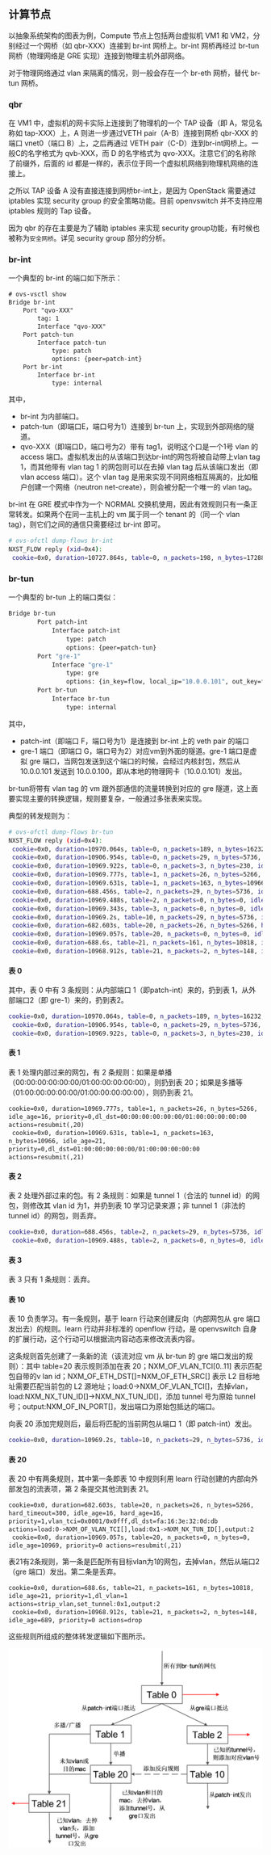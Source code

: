 ## 计算节点
以抽象系统架构的图表为例，Compute 节点上包括两台虚拟机 VM1 和 VM2，分别经过一个网桥（如 qbr-XXX）连接到 br-int 网桥上。br-int 网桥再经过 br-tun 网桥（物理网络是 GRE 实现）连接到物理主机外部网络。

对于物理网络通过 vlan 来隔离的情况，则一般会存在一个 br-eth 网桥，替代 br-tun 网桥。

### qbr
在 VM1 中，虚拟机的网卡实际上连接到了物理机的一个 TAP 设备（即 A，常见名称如 tap-XXX）上，A 则进一步通过VETH pair（A-B）连接到网桥 qbr-XXX 的端口 vnet0（端口 B）上，之后再通过 VETH pair（C-D）连到br-int网桥上。一般C的名字格式为 qvb-XXX，而 D 的名字格式为 qvo-XXX。注意它们的名称除了前缀外，后面的 id 都是一样的，表示位于同一个虚拟机网络到物理机网络的连接上。

之所以 TAP 设备 A 没有直接连接到网桥br-int上，是因为 OpenStack 需要通过 iptables 实现 security group 的安全策略功能。目前 openvswitch 并不支持应用 iptables 规则的 Tap 设备。

因为 qbr 的存在主要是为了辅助 iptables 来实现 security group功能，有时候也被称为`安全网桥`。详见 security group 部分的分析。

### br-int
一个典型的 br-int 的端口如下所示：
```
# ovs-vsctl show
Bridge br-int
    Port "qvo-XXX"
        tag: 1
        Interface "qvo-XXX"
    Port patch-tun
        Interface patch-tun
            type: patch
            options: {peer=patch-int}
    Port br-int
        Interface br-int
            type: internal
```
其中，
* br-int 为内部端口。
* patch-tun（即端口E，端口号为1）连接到 br-tun 上，实现到外部网络的隧道。
* qvo-XXX（即端口D，端口号为2）带有 tag1，说明这个口是一个1号 vlan 的 access 端口。虚拟机发出的从该端口到达br-int的网包将被自动带上vlan tag 1，而其他带有 vlan tag 1 的网包则可以在去掉 vlan tag 后从该端口发出（即 vlan access 端口）。这个 vlan tag 是用来实现不同网络相互隔离的，比如租户创建一个网络（neutron net-create），则会被分配一个唯一的 vlan tag。

br-int 在 GRE 模式中作为一个 NORMAL 交换机使用，因此有效规则只有一条正常转发。如果两个在同一主机上的 vm 属于同一个 tenant 的（同一个 vlan tag），则它们之间的通信只需要经过 br-int 即可。
```sh
# ovs-ofctl dump-flows br-int
NXST_FLOW reply (xid=0x4):
 cookie=0x0, duration=10727.864s, table=0, n_packets=198, n_bytes=17288, idle_age=13, priority=1 actions=NORMAL
```
### br-tun
一个典型的 br-tun 上的端口类似：
```sh
Bridge br-tun
        Port patch-int
            Interface patch-int
                type: patch
                options: {peer=patch-tun}
        Port "gre-1"
            Interface "gre-1"
                type: gre
                options: {in_key=flow, local_ip="10.0.0.101", out_key=flow, remote_ip="10.0.0.100"}
        Port br-tun
            Interface br-tun
                type: internal
```
其中，
* patch-int（即端口 F，端口号为1）是连接到 br-int 上的 veth pair 的端口
* gre-1 端口（即端口 G，端口号为2）对应vm到外面的隧道。gre-1 端口是虚拟 gre 端口，当网包发送到这个端口的时候，会经过内核封包，然后从 10.0.0.101 发送到 10.0.0.100，即从本地的物理网卡（10.0.0.101）发出。

br-tun将带有 vlan tag 的 vm 跟外部通信的流量转换到对应的 gre 隧道，这上面要实现主要的转换逻辑，规则要复杂，一般通过多张表来实现。

典型的转发规则为：
```sh
# ovs-ofctl dump-flows br-tun
NXST_FLOW reply (xid=0x4):
 cookie=0x0, duration=10970.064s, table=0, n_packets=189, n_bytes=16232, idle_age=16, priority=1,in_port=1 actions=resubmit(,1)
 cookie=0x0, duration=10906.954s, table=0, n_packets=29, n_bytes=5736, idle_age=16, priority=1,in_port=2 actions=resubmit(,2)
 cookie=0x0, duration=10969.922s, table=0, n_packets=3, n_bytes=230, idle_age=10962, priority=0 actions=drop
 cookie=0x0, duration=10969.777s, table=1, n_packets=26, n_bytes=5266, idle_age=16, priority=0,dl_dst=00:00:00:00:00:00/01:00:00:00:00:00 actions=resubmit(,20)
 cookie=0x0, duration=10969.631s, table=1, n_packets=163, n_bytes=10966, idle_age=21, priority=0,dl_dst=01:00:00:00:00:00/01:00:00:00:00:00 actions=resubmit(,21)
 cookie=0x0, duration=688.456s, table=2, n_packets=29, n_bytes=5736, idle_age=16, priority=1,tun_id=0x1 actions=mod_vlan_vid:1,resubmit(,10)
 cookie=0x0, duration=10969.488s, table=2, n_packets=0, n_bytes=0, idle_age=10969, priority=0 actions=drop
 cookie=0x0, duration=10969.343s, table=3, n_packets=0, n_bytes=0, idle_age=10969, priority=0 actions=drop
 cookie=0x0, duration=10969.2s, table=10, n_packets=29, n_bytes=5736, idle_age=16, priority=1 actions=learn(table=20,hard_timeout=300,priority=1,NXM_OF_VLAN_TCI[0..11],NXM_OF_ETH_DST[]=NXM_OF_ETH_SRC[],load:0->NXM_OF_VLAN_TCI[],load:NXM_NX_TUN_ID[]->NXM_NX_TUN_ID[],output:NXM_OF_IN_PORT[]),output:1
 cookie=0x0, duration=682.603s, table=20, n_packets=26, n_bytes=5266, hard_timeout=300, idle_age=16, hard_age=16, priority=1,vlan_tci=0x0001/0x0fff,dl_dst=fa:16:3e:32:0d:db actions=load:0->NXM_OF_VLAN_TCI[],load:0x1->NXM_NX_TUN_ID[],output:2
 cookie=0x0, duration=10969.057s, table=20, n_packets=0, n_bytes=0, idle_age=10969, priority=0 actions=resubmit(,21)
 cookie=0x0, duration=688.6s, table=21, n_packets=161, n_bytes=10818, idle_age=21, priority=1,dl_vlan=1 actions=strip_vlan,set_tunnel:0x1,output:2
 cookie=0x0, duration=10968.912s, table=21, n_packets=2, n_bytes=148, idle_age=689, priority=0 actions=drop
```
#### 表 0
其中，表 0 中有 3 条规则：从内部端口 1（即patch-int）来的，扔到表 1，从外部端口2（即 gre-1）来的，扔到表2。
```sh
cookie=0x0, duration=10970.064s, table=0, n_packets=189, n_bytes=16232, idle_age=16, priority=1,in_port=1 actions=resubmit(,1)
 cookie=0x0, duration=10906.954s, table=0, n_packets=29, n_bytes=5736, idle_age=16, priority=1,in_port=2 actions=resubmit(,2)
 cookie=0x0, duration=10969.922s, table=0, n_packets=3, n_bytes=230, idle_age=10962, priority=0 actions=drop
```
#### 表 1
表 1 处理内部过来的网包，有 2 条规则：如果是单播（00:00:00:00:00:00/01:00:00:00:00:00），则扔到表 20；如果是多播等（01:00:00:00:00:00/01:00:00:00:00:00），则扔到表 21。
```
cookie=0x0, duration=10969.777s, table=1, n_packets=26, n_bytes=5266, idle_age=16, priority=0,dl_dst=00:00:00:00:00:00/01:00:00:00:00:00 actions=resubmit(,20)
 cookie=0x0, duration=10969.631s, table=1, n_packets=163, n_bytes=10966, idle_age=21, priority=0,dl_dst=01:00:00:00:00:00/01:00:00:00:00:00 actions=resubmit(,21)
```
#### 表 2
表 2 处理外部过来的包。有 2 条规则：如果是 tunnel 1（合法的 tunnel id）的网包，则修改其 vlan id 为1，并扔到表 10 学习记录来源；非 tunnel 1（非法的 tunnel id）的网包，则丢弃。
```sh
cookie=0x0, duration=688.456s, table=2, n_packets=29, n_bytes=5736, idle_age=16, priority=1,tun_id=0x1 actions=mod_vlan_vid:1,resubmit(,10)
 cookie=0x0, duration=10969.488s, table=2, n_packets=0, n_bytes=0, idle_age=10969, priority=0 actions=drop
```
#### 表 3
表 3 只有 1 条规则：丢弃。

#### 表 10
表 10 负责学习。有一条规则，基于 learn 行动来创建反向（内部网包从 gre 端口发出去）的规则。learn 行动并非标准的 openflow 行动，是 openvswitch 自身的扩展行动，这个行动可以根据流内容动态来修改流表内容。

这条规则首先创建了一条新的流（该流对应 vm 从 br-tun 的 gre 端口发出的规则）：其中 table=20 表示规则添加在表 20；NXM_OF_VLAN_TCI[0..11] 表示匹配包自带的v lan id；NXM_OF_ETH_DST[]=NXM_OF_ETH_SRC[] 表示 L2 目标地址需要匹配当前包的 L2 源地址；load:0->NXM_OF_VLAN_TCI[]，去掉vlan，load:NXM_NX_TUN_ID[]->NXM_NX_TUN_ID[]，添加 tunnel 号为原始 tunnel 号；output:NXM_OF_IN_PORT[]，发出端口为原始包抵达的端口。

向表 20 添加完规则后，最后将匹配的当前网包从端口 1（即 patch-int）发出。
```sh
cookie=0x0, duration=10969.2s, table=10, n_packets=29, n_bytes=5736, idle_age=16, priority=1 actions=learn(table=20,hard_timeout=300,priority=1,NXM_OF_VLAN_TCI[0..11],NXM_OF_ETH_DST[]=NXM_OF_ETH_SRC[],load:0->NXM_OF_VLAN_TCI[],load:NXM_NX_TUN_ID[]->NXM_NX_TUN_ID[],output:NXM_OF_IN_PORT[]),output:1
```

#### 表 20
表 20 中有两条规则，其中第一条即表 10 中规则利用 learn 行动创建的内部向外部发包的流表项，第 2 条提交其他流到表 21。
```
cookie=0x0, duration=682.603s, table=20, n_packets=26, n_bytes=5266, hard_timeout=300, idle_age=16, hard_age=16, priority=1,vlan_tci=0x0001/0x0fff,dl_dst=fa:16:3e:32:0d:db actions=load:0->NXM_OF_VLAN_TCI[],load:0x1->NXM_NX_TUN_ID[],output:2
 cookie=0x0, duration=10969.057s, table=20, n_packets=0, n_bytes=0, idle_age=10969, priority=0 actions=resubmit(,21)
```
表21有2条规则，第一条是匹配所有目标vlan为1的网包，去掉vlan，然后从端口2（gre 端口）发出。第二条是丢弃。
```
cookie=0x0, duration=688.6s, table=21, n_packets=161, n_bytes=10818, idle_age=21, priority=1,dl_vlan=1 actions=strip_vlan,set_tunnel:0x1,output:2
 cookie=0x0, duration=10968.912s, table=21, n_packets=2, n_bytes=148, idle_age=689, priority=0 actions=drop
```
这些规则所组成的整体转发逻辑如下图所示。

![Compute节点br-tun的转发逻辑](../_images/compute_br_tun_fwd_logic.png)
